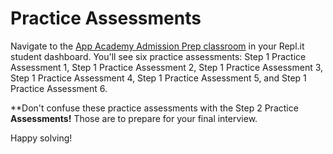 # Practice Assessments

Navigate to the [App Academy Admission Prep classroom](https://repl.it/student/classrooms/3537) in your Repl.it student
dashboard. You'll see six practice assessments: Step 1 Practice Assessment 1, Step 1 Practice Assessment 2, Step 1 Practice Assessment 3, Step 1 Practice Assessment 4, Step 1 Practice Assessment 5, and Step 1 Practice Assessment 6.

**Don't confuse these practice assessments with the Step 2 Practice
**Assessments!** Those are to prepare for your final interview.

Happy solving!
